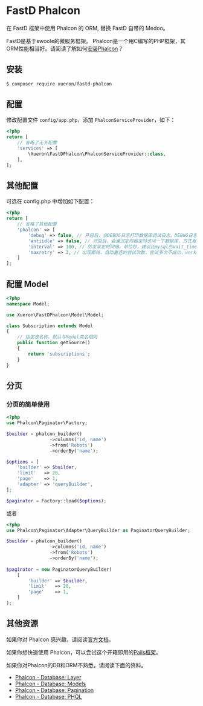 # FastD Phalcon
在 FastD 框架中使用 Phalcon 的 ORM, 替换 FastD 自带的 Medoo。

FastD是基于swoole的微服务框架。
Phalcon是一个用C编写的PHP框架，其ORM性能相当好。请阅读了解如何[安装Phalcon](https://docs.phalconphp.com/en/3.2/installation)？

## 安装
```bash
$ composer require xueron/fastd-phalcon
```

## 配置
修改配置文件 `config/app.php`，添加 `PhalconServiceProvider`，如下：
```php
<?php
return [
    // 省略了无关配置
    'services' => [
        \Xueron\FastDPhalcon\PhalconServiceProvider::class,
    ],
];
```

## 其他配置
可选在 config.php 中增加如下配置：
```php
<?php
return [
    // 省略了其他配置
    'phalcon' => [
        'debug' => false, // 开启后，会DEBUG日志打印数据库调试日志。DEBUG日志在app.php中配置
        'antiidle' => false, // 开启后，会通过定时器定时访问一下数据库，方式发呆断线
        'interval' => 100, // 防发呆定时间隔，单位秒，建议比mysql的wait_timeout略短
        'maxretry' => 3, // 出现断线，自动重连的尝试次数，尝试多次不成功，worker会退出
    ]
];
```

## 配置 Model
```php
<?php
namespace Model;

use Xueron\FastDPhalcon\Model\Model;

class Subscription extends Model
{
    // 指定表名称，默认与Model类名相同
    public function getSource()
    {
        return 'subscriptions';
    }
}
```

## 分页
### 分页的简单使用
```php
<?php
use Phalcon\Paginator\Factory;

$builder = phalcon_builder()
                ->columns('id, name')
                ->from('Robots')
                ->orderBy('name');

$options = [
    'builder' => $builder,
    'limit'   => 20,
    'page'    => 1,
    'adapter' => 'queryBuilder',
];

$paginator = Factory::load($options);
```
或者

```php
<?php
use Phalcon\Paginator\Adapter\QueryBuilder as PaginatorQueryBuilder;

$builder = phalcon_builder()
                ->columns('id, name')
                ->from('Robots')
                ->orderBy('name');
                
$paginator = new PaginatorQueryBuilder(
    [
        'builder' => $builder,
        'limit'   => 20,
        'page'    => 1,
    ]
);
```


## 其他资源
如果你对 Phalcon 感兴趣，请阅读[官方文档](docs.phalconphp.com/en/latest/index.html)。

如果你想快速使用 Phalcon，可以尝试这个开箱即用的[Pails框架](https://github.com/xueron/pails)。

如果你对Phalcon的DB和ORM不熟悉，请阅读下面的资料。
* [Phalcon - Database: Layer](https://docs.phalconphp.com/en/3.2/db-layer)
* [Phalcon - Database: Models](https://docs.phalconphp.com/en/3.2/db-models)
* [Phalcon - Database: Pagination](https://docs.phalconphp.com/en/3.2/db-pagination)
* [Phalcon - Database: PHQL](https://docs.phalconphp.com/en/3.2/db-phql)
